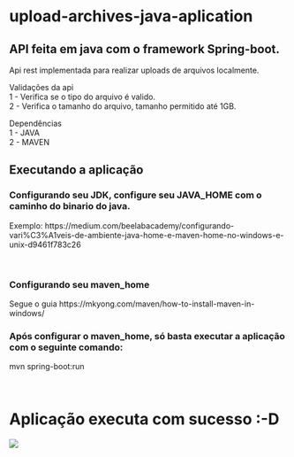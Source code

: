 # upload-archives-java-aplication


<h2>API feita em java com o framework Spring-boot.</h2>
<p>Api rest implementada para realizar uploads de arquivos localmente.</p>
<p>
Validações da api<br/>
 1 - Verifica se o tipo do arquivo é valido. <br/>
 2 - Verifica o tamanho do arquivo, tamanho permitido até 1GB.
</p>
<p>
Dependências <br/>
 1 - JAVA <br/>
 2 - MAVEN
</p>
<h2>Executando a aplicação</h2>
  <h3>Configurando seu JDK, configure seu JAVA_HOME com o caminho do binario do java.</h3>
    <p>Exemplo: https://medium.com/beelabacademy/configurando-vari%C3%A1veis-de-ambiente-java-home-e-maven-home-no-windows-e-unix-d9461f783c26</p>
    <br/>
 <h3>Configurando seu maven_home</h3>
 <p>Segue o guia https://mkyong.com/maven/how-to-install-maven-in-windows/ </p>
 <h3>Após configurar o maven_home, só basta executar a aplicação com o seguinte comando: </h3>
 <p>mvn spring-boot:run</p>
  <br/>
  <h1>Aplicação executa com sucesso :-D </h1>
<img src="https://user-images.githubusercontent.com/53909716/208340939-3c9a6344-bb89-413b-971d-50a00fb85027.png"></img>
